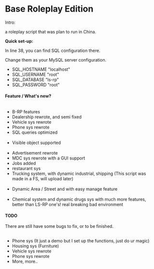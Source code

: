 # Base Roleplay Edition

Intro:

a roleplay script that was plan to run in China.

<strong>Quick set-up:</strong>

In line 38, you can find SQL configuration there.

Change them as your MySQL server configuration.
<ul>
  <li>SQL_HOSTNAME "localhost"</li>
 <li> SQL_USERNAME "root"</li>
 <li> SQL_DATABASE "ls-rp"</li>
  <li>SQL_PASSWORD "root"</li>
</ul>
<strong><h4>Feature / What's new?</h4></strong>
<ul>
  <li>B-RP features</li>
  <li>Dealership rewrote, and semi fixed</li>
  <li>Vehicle sys rewrote</li>
  <li>Phone sys rewrote</li>
  <li>SQL queries optimized</li>
  <li>Visible object supported</li>
  <li>Advertisement rewrote</li>
  <li>MDC sys rewrote with a GUI support</li>
  <li>Jobs added</li>
  <li>restaurant sys</li>
  <li>Trucking system, with dynamic industrial, shipping (This script was made in a FS, will upload later)</li>
  <li>Dynamic Area / Street and with easy manage feature</li>
  <li>Chemical system and dynamic drugs sys with much more features, better than LS-RP one's! real breaking bad environment</li>
</ul>

<strong><h4>TODO</h4></strong>
<quote>There are still have some bugs to fix, or to be finished.</quote>
<ul>
  <li>Phone sys (It just a demo but I set up the functions, just do ur magic)</li>
  <li>Housing sys (Furniture)</li>
  <li>Vehicle sys rewrote</li>
  <li>Phone sys rewrote</li>
  <li>More, more..</li>
</ul>
